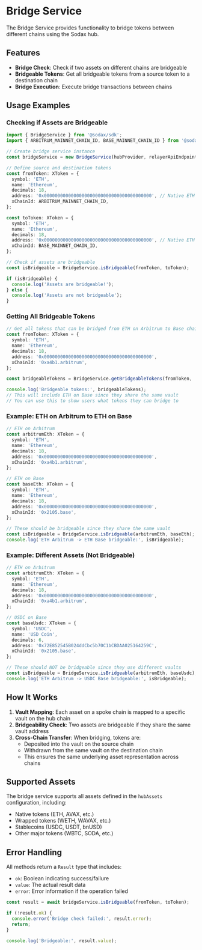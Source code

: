# Bridge Service

The Bridge Service provides functionality to bridge tokens between different chains using the Sodax hub.

## Features

- **Bridge Check**: Check if two assets on different chains are bridgeable
- **Bridgeable Tokens**: Get all bridgeable tokens from a source token to a destination chain
- **Bridge Execution**: Execute bridge transactions between chains

## Usage Examples

### Checking if Assets are Bridgeable

```typescript
import { BridgeService } from '@sodax/sdk';
import { ARBITRUM_MAINNET_CHAIN_ID, BASE_MAINNET_CHAIN_ID } from '@sodax/types';

// Create bridge service instance
const bridgeService = new BridgeService(hubProvider, relayerApiEndpoint);

// Define source and destination tokens
const fromToken: XToken = {
  symbol: 'ETH',
  name: 'Ethereum',
  decimals: 18,
  address: '0x0000000000000000000000000000000000000000', // Native ETH
  xChainId: ARBITRUM_MAINNET_CHAIN_ID,
};

const toToken: XToken = {
  symbol: 'ETH',
  name: 'Ethereum',
  decimals: 18,
  address: '0x0000000000000000000000000000000000000000', // Native ETH
  xChainId: BASE_MAINNET_CHAIN_ID,
};

// Check if assets are bridgeable
const isBridgeable = BridgeService.isBridgeable(fromToken, toToken);

if (isBridgeable) {
  console.log('Assets are bridgeable!');
} else {
  console.log('Assets are not bridgeable');
}
```

### Getting All Bridgeable Tokens

```typescript
// Get all tokens that can be bridged from ETH on Arbitrum to Base chain
const fromToken: XToken = {
  symbol: 'ETH',
  name: 'Ethereum',
  decimals: 18,
  address: '0x0000000000000000000000000000000000000000',
  xChainId: '0xa4b1.arbitrum',
};

const bridgeableTokens = BridgeService.getBridgeableTokens(fromToken, '0x2105.base');

console.log('Bridgeable tokens:', bridgeableTokens);
// This will include ETH on Base since they share the same vault
// You can use this to show users what tokens they can bridge to
```

### Example: ETH on Arbitrum to ETH on Base

```typescript
// ETH on Arbitrum
const arbitrumEth: XToken = {
  symbol: 'ETH',
  name: 'Ethereum',
  decimals: 18,
  address: '0x0000000000000000000000000000000000000000',
  xChainId: '0xa4b1.arbitrum',
};

// ETH on Base
const baseEth: XToken = {
  symbol: 'ETH',
  name: 'Ethereum',
  decimals: 18,
  address: '0x0000000000000000000000000000000000000000',
  xChainId: '0x2105.base',
};

// These should be bridgeable since they share the same vault
const isBridgeable = BridgeService.isBridgeable(arbitrumEth, baseEth);
console.log('ETH Arbitrum -> ETH Base bridgeable:', isBridgeable);
```

### Example: Different Assets (Not Bridgeable)

```typescript
// ETH on Arbitrum
const arbitrumEth: XToken = {
  symbol: 'ETH',
  name: 'Ethereum',
  decimals: 18,
  address: '0x0000000000000000000000000000000000000000',
  xChainId: '0xa4b1.arbitrum',
};

// USDC on Base
const baseUsdc: XToken = {
  symbol: 'USDC',
  name: 'USD Coin',
  decimals: 6,
  address: '0x72E852545B024ddCbc5b70C1bCBDAA025164259C',
  xChainId: '0x2105.base',
};

// These should NOT be bridgeable since they use different vaults
const isBridgeable = BridgeService.isBridgeable(arbitrumEth, baseUsdc);
console.log('ETH Arbitrum -> USDC Base bridgeable:', isBridgeable);
```

## How It Works

1. **Vault Mapping**: Each asset on a spoke chain is mapped to a specific vault on the hub chain
2. **Bridgeability Check**: Two assets are bridgeable if they share the same vault address
3. **Cross-Chain Transfer**: When bridging, tokens are:
   - Deposited into the vault on the source chain
   - Withdrawn from the same vault on the destination chain
   - This ensures the same underlying asset representation across chains

## Supported Assets

The bridge service supports all assets defined in the `hubAssets` configuration, including:
- Native tokens (ETH, AVAX, etc.)
- Wrapped tokens (WETH, WAVAX, etc.)
- Stablecoins (USDC, USDT, bnUSD)
- Other major tokens (WBTC, SODA, etc.)

## Error Handling

All methods return a `Result` type that includes:
- `ok`: Boolean indicating success/failure
- `value`: The actual result data
- `error`: Error information if the operation failed

```typescript
const result = await bridgeService.isBridgeable(fromToken, toToken);

if (!result.ok) {
  console.error('Bridge check failed:', result.error);
  return;
}

console.log('Bridgeable:', result.value);
```
